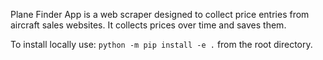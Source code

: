 Plane Finder App is a web scraper designed to collect price entries from aircraft
sales websites. It collects prices over time and saves them.

To install locally use: `python -m pip install -e .` from the root directory.
